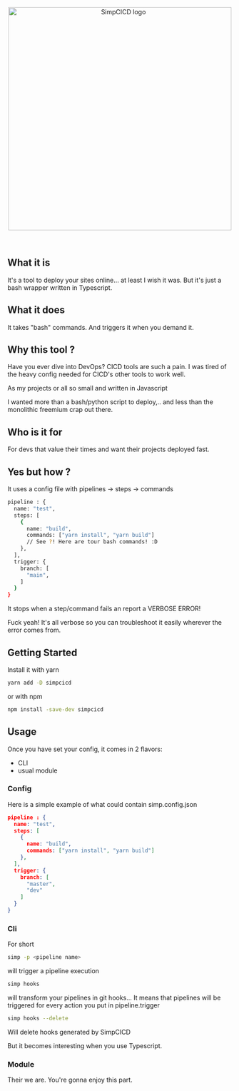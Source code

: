<p align="center">
  <a href="https://gitea.com/AreskaEntreprise/SimpCICD" target="_blank" rel="noopener noreferrer">
    <img width="500" src="/images/simp_light.png" alt="SimpCICD logo">
  </a>
</p>
<br/>

## What it is

It's a tool to deploy your sites online... at least I wish it was.
But it's just a bash wrapper written in Typescript.

## What it does

It takes "bash" commands.
And triggers it when you demand it.

## Why this tool ?

Have you ever dive into DevOps? CICD tools are such a pain.
I was tired of the heavy config needed for CICD's other tools to work well.

As my projects or all so small and written in Javascript

I wanted more than a bash/python script to deploy,..
and less than the monolithic freemium crap out there.

## Who is it for

For devs that value their times and want their projects deployed fast.

## Yes but how ?

It uses a config file with pipelines -> steps -> commands

```bash
pipeline : {
  name: "test",
  steps: [
    {
      name: "build",
      commands: ["yarn install", "yarn build"]
      // See ?! Here are tour bash commands! :D
    },
  ],
  trigger: {
    branch: [
      "main",
    ]
  }
}
```

It stops when a step/command fails an report a VERBOSE ERROR!

Fuck yeah! It's all verbose so you can troubleshoot it easily wherever the error comes from.

## Getting Started

Install it with yarn

```bash
yarn add -D simpcicd
```

or with npm

```bash
npm install -save-dev simpcicd
```

## Usage

Once you have set your config, it comes in 2 flavors:

- CLI
- usual module

### Config

Here is a simple example of what could contain simp.config.json

```json
pipeline : {
  name: "test",
  steps: [
    {
      name: "build",
      commands: ["yarn install", "yarn build"]
    },
  ],
  trigger: {
    branch: [
      "master",
      "dev"
    ]
  }
}
```

### Cli

For short

```bash
simp -p <pipeline name>
```

will trigger a pipeline execution

```bash
simp hooks
```

will transform your pipelines in git hooks...
It means that pipelines will be triggered for every action you put in pipeline.trigger

```bash
simp hooks --delete
```

Will delete hooks generated by SimpCICD

But it becomes interesting when you use Typescript.

### Module

Their we are. You're gonna enjoy this part.
